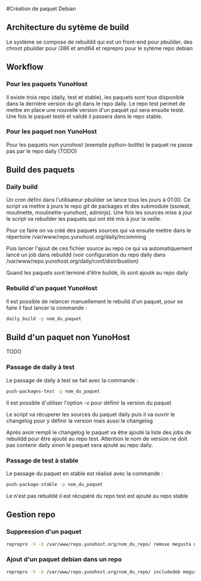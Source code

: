 #Création de paquet Debian

## Architecture du sytème de build

Le système se compose de rebuildd qui est un front-end pour pbuilder, des chroot pbuilder pour i386 et amd64 et reprepro pour le sytème repo debian

## Workflow

### Pour les paquets YunoHost

Il existe trois repo (daily, test et stable), les paquets sont tous disponible dans la dernière version du git dans le repo daily. Le repo test permet de mettre en place une nouvelle version d'un paquet qui sera ensuite testé. Une fois le paquet testé et validé il passera dans le repo stable.

### Pour les paquet non YunoHost

Pour les paquets non yunohost (exemple python-bottle) le paquet ne passe pas par le repo daily (TODO)


## Build des paquets

### Daily build

Un cron défini dans l'utilisateur pbuilder se lance tous les jours à 01:00. Ce script va mettre à jours le repo git de packages et des submodule (ssowat, moulinette, moulinette-yunohost, adminjs). 
Une fois les sources mise à jour le script va rebuilder les paquets qui ont été mis à jour la veille.

Pour ce faire on va créé des paquets sources qui va ensuite mettre dans le répertoire /var/www/repo.yunohost.org/daily/incomming

Puis lancer l'ajout de ces fichier source au repo ce qui va automatiquement lancé un job dans rebuildd (voir configuration du repo daily dans /var/www/repo.yunohost.org/daily/conf/distribustion)

Quand les paquets sont terminé d'être buildé, ils sont ajouté au repo daily

### Rebuild d'un paquet YunoHost

Il est possible de relancer manuellement le rebuild d'un paquet, pour se faire il faut lancer la commande :
```bash
daily_build -p nom_du_paquet
```

## Build d'un paquet non YunoHost

TODO

### Passage de daily à test

Le passage de daily à test se fait avec la commande : 
```bash
push-packages-test -p nom_du_paquet
```

Il est possible d'utiliser l'option -v pour définir la version du paquet

Le script va récuperer les sources du paquet daily puis il va ouvrir le changelog pour y définir la version mais aussi le changelog

Après avoir rempli le changelog le paquet va être ajouté la liste des jobs de rebuildd pour être ajouté au repo test. 
Attention le nom de version ne doit pas contenir daily sinon le paquet sera ajouté au repo daily.


### Passage de test à stable

Le passage du paquet en stable est réalisé avec la commande : 
```bash
push-package-stable -p nom_du_paquet
```

Le n'est pas rebuildé il est récupéré du repo test est ajouté au repo stable

## Gestion repo

### Suppression d'un paquet

```bash
reprepro -V -b /var/www/repo.yunohost.org/nom_du_repo/ remove megusta nom_du_paquet
```

### Ajout d'un paquet debian dans un repo
```bash
reprepro -V -b /var/www/repo.yunohost.org/nom_du_repo/ includedeb megusta nom_du_paquet.deb
```

